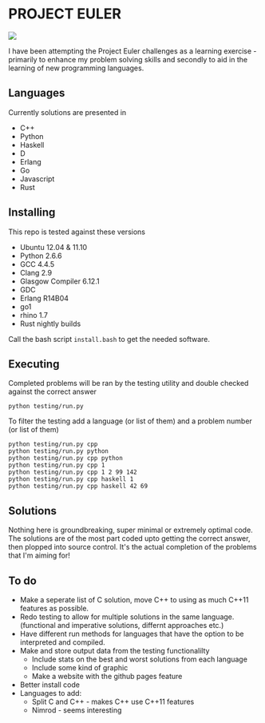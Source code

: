 # PROJECT EULER
<img src="http://projecteuler.net/profile/nathanrosspowell.png" />

I have been attempting the Project Euler challenges as a learning exercise - 
primarily to enhance my problem solving skills
and secondly to aid in the learning of new programming languages.

## Languages
Currently solutions are presented in

* C++
* Python
* Haskell
* D
* Erlang
* Go
* Javascript
* Rust

## Installing
This repo is tested against these versions

* Ubuntu 12.04 & 11.10
* Python 2.6.6
* GCC 4.4.5
* Clang 2.9
* Glasgow Compiler 6.12.1
* GDC
* Erlang R14B04
* go1
* rhino 1.7
* Rust nightly builds

Call the bash script `install.bash` to get the needed software.

## Executing
Completed problems will be ran by the testing utility and double checked against the correct answer

    python testing/run.py

To filter the testing add a language (or list of them) and a problem number (or list of them)

    python testing/run.py cpp
    python testing/run.py python
    python testing/run.py cpp python
    python testing/run.py cpp 1
    python testing/run.py cpp 1 2 99 142
    python testing/run.py cpp haskell 1
    python testing/run.py cpp haskell 42 69


## Solutions

Nothing here is groundbreaking, super minimal or extremely optimal code.
The solutions are of the most part coded upto getting the correct answer, then plopped into source control.
It's the actual completion of the problems that I'm aiming for!


## To do

* Make a seperate list of C solution, move C++ to using as much C++11 features as possible.
* Redo testing to allow for multiple solutions in the same language. (functional and imperative solutions, differnt approaches etc.)
* Have different run methods for languages that have the option to be interpreted and compiled.
* Make and store output data from the testing functionalilty
    * Include stats on the best and worst solutions from each language
    * Include some kind of graphic
    * Make a website with the github pages feature
* Better install code
* Languages to add:
    *  Split C and C++ - makes C++ use C++11 features
    *  Nimrod - seems interesting
